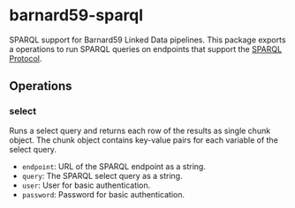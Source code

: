 # barnard59-sparql

SPARQL support for Barnard59 Linked Data pipelines.
This package exports a operations to run SPARQL queries on endpoints that support the [SPARQL Protocol](https://www.w3.org/TR/sparql11-protocol/).

## Operations

### select

Runs a select query and returns each row of the results as single chunk object.
The chunk object contains key-value pairs for each variable of the select query. 

- `endpoint`: URL of the SPARQL endpoint as a string.
- `query`: The SPARQL select query as a string.
- `user`: User for basic authentication.
- `password`: Password for basic authentication.
